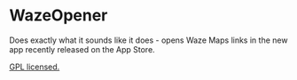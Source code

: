 # WazeOpener
Does exactly what it sounds like it does - opens Waze Maps links in the new app recently released on the App Store.

[GPL licensed.](http://hbang.ws/s/gpl)
